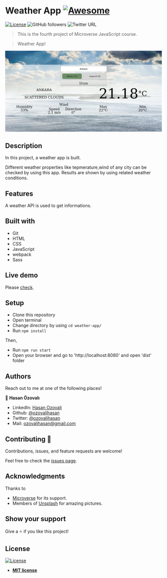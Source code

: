 # Weather App [![Awesome](https://cdn.rawgit.com/sindresorhus/awesome/d7305f38d29fed78fa85652e3a63e154dd8e8829/media/badge.svg)](https://github.com/ozovalihasan/weather-app/)

[![License](https://img.shields.io/badge/License-MIT-green.svg)]()
![GitHub followers](https://img.shields.io/github/followers/ozovalihasan?label=ozovalihasan&style=social)
![Twitter URL](https://img.shields.io/twitter/follow/ozovalihasan?label=Follow&style=social)

> This is the fourth project of Microverse JavaScript course.

> Weather App!

![weather-screenshot](./assets/screenshotProject.png)

## Description

In this project, a weather app is built.

Different weather properties like tepmerature,wind of any city can be checked by using this app. Results are shown by using related weather conditions.

## Features

A weather API is used to get informations.

## Built with

- Git
- HTML
- CSS
- JavaScript
- webpack
- Sass

## Live demo

Please [check](https://rawcdn.githack.com/ozovalihasan/weather-app/af5635c00d147166428ed9cc3ebf6a94ed72b98a/dist/index.html).

## Setup

- Clone this repository
- Open terminal
- Change directory by using `cd weather-app/`
- Run `npm install`

Then,

- Run `npm run start`
- Open your browser and go to 'http://localhost:8080' and open 'dist' folder

## Authors

Reach out to me at one of the following places!

👤 **Hasan Özovalı**

- LinkedIn: [Hasan Ozovali](https://www.linkedin.com/in/hasan-ozovali/)
- Github: [@ozovalihasan](https://github.com/ozovalihasan)
- Twitter: [@ozovalihasan](https://twitter.com/ozovalihasan)
- Mail: [ozovalihasan@gmail.com](ozovalihasan@gmail.com)

## Contributing 🤝

Contributions, issues, and feature requests are welcome!

Feel free to check the [issues page](https://github.com/ozovalihasan/weather-app/issues).

## Acknowledgments

Thanks to

- [Microverse](http://microverse.org/) for its support.
- Members of [Unsplash](https://unsplash.com/) for amazing pictures.

## Show your support

Give a ⭐️ if you like this project!

## License

[![License](http://img.shields.io/:license-mit-blue.svg?style=flat-square)](http://badges.mit-license.org)

- **[MIT license](http://opensource.org/licenses/mit-license.php)**
